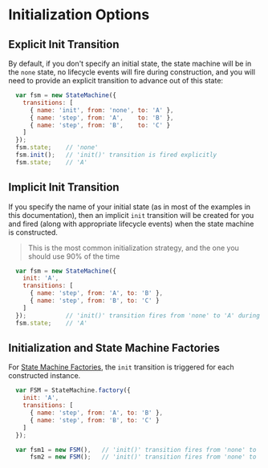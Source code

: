# Initialization Options

## Explicit Init Transition

By default, if you don't specify an initial state, the state machine will be in the `none`
state, no lifecycle events will fire during construction, and you will need to provide an
explicit transition to advance out of this state:

```javascript
  var fsm = new StateMachine({
    transitions: [
      { name: 'init', from: 'none', to: 'A' },
      { name: 'step', from: 'A',    to: 'B' },
      { name: 'step', from: 'B',    to: 'C' }
    ]
  });
  fsm.state;    // 'none'
  fsm.init();   // 'init()' transition is fired explicitly
  fsm.state;    // 'A'
```

## Implicit Init Transition

If you specify the name of your initial state (as in most of the examples in this documentation),
then an implicit `init` transition will be created for you and fired (along with appropriate
lifecycle events) when the state machine is constructed.

> This is the most common initialization strategy, and the one you should use 90% of the time

```javascript
  var fsm = new StateMachine({
    init: 'A',
    transitions: [
      { name: 'step', from: 'A', to: 'B' },
      { name: 'step', from: 'B', to: 'C' }
    ]
  });           // 'init()' transition fires from 'none' to 'A' during construction
  fsm.state;    // 'A'
```

## Initialization and State Machine Factories

For [State Machine Factories](state-machine-factory.md), the `init` transition
is triggered for each constructed instance.

```javascript
  var FSM = StateMachine.factory({
    init: 'A',
    transitions: [
      { name: 'step', from: 'A', to: 'B' },
      { name: 'step', from: 'B', to: 'C' }
    ]
  });

  var fsm1 = new FSM(),   // 'init()' transition fires from 'none' to 'A' for fsm1
      fsm2 = new FSM();   // 'init()' transition fires from 'none' to 'A' for fsm2
```
